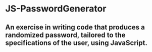 # JS-PasswordGenerator

## An exercise in writing code that produces a randomized password, tailored to the specifications of the user, using JavaScript.
